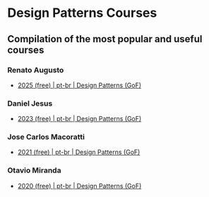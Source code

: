 # Design Patterns Courses
## Compilation of the most popular and useful courses

### Renato Augusto

- [2025 (free) | pt-br | Design Patterns (GoF)](https://www.youtube.com/watch?v=el1MtIPXTqo&list=PLNHxHgB-_LTt67szNmMsZwqBKq9jH4uKJ)


### Daniel Jesus

- [2023 (free) | pt-br | Design Patterns (GoF)](https://www.youtube.com/watch?v=pdU874J56Bg&list=PLfpYVugeLJLYxmNUhOdRzkr1sSDoHALdA)


### Jose Carlos Macoratti

- [2021 (free) | pt-br | Design Patterns (GoF)](https://www.youtube.com/watch?v=1Z8oiIA_L28&list=PLJ4k1IC8GhW1L7fOWe238fetknEfBmG1I)


### Otavio Miranda

- [2020 (free) | pt-br | Design Patterns (GoF)](https://www.youtube.com/playlist?list=PLbIBj8vQhvm0VY5YrMrafWaQY2EnJ3j8H)